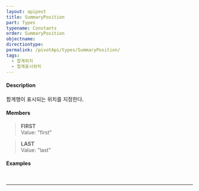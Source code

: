 ```yaml
---
layout: apipost
title: SummaryPosition
part: Types
typename: Constants
order: SummaryPosition
objectname: 
directiontype: 
permalink: /pivotApi/types/SummaryPosition/
tags:
  - 합계위치
  - 합계표시위치
---
```


#### Description

합계행이 표시되는 위치를 지정한다.  

#### Members

> **FIRST**   
> Value: "first"  
>    

> **LAST**  
> Value: "last"   
>   


#### Examples   

<pre class="prettyprint">

</pre>

---

